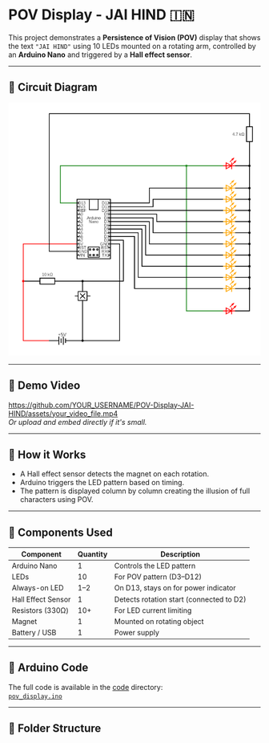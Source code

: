 # POV Display - JAI HIND 🇮🇳

This project demonstrates a **Persistence of Vision (POV)** display that shows the text `"JAI HIND"` using 10 LEDs mounted on a rotating arm, controlled by an **Arduino Nano** and triggered by a **Hall effect sensor**.

---

## 📸 Circuit Diagram

![Circuit Diagram](images/circuit_diagram.png)

---

## 🎥 Demo Video

https://github.com/YOUR_USERNAME/POV-Display-JAI-HIND/assets/your_video_file.mp4  
_Or upload and embed directly if it's small._

---

## 🧠 How it Works

- A Hall effect sensor detects the magnet on each rotation.
- Arduino triggers the LED pattern based on timing.
- The pattern is displayed column by column creating the illusion of full characters using POV.

---

## 🔧 Components Used

| Component          | Quantity | Description                              |
| ------------------ | -------- | ---------------------------------------- |
| Arduino Nano       | 1        | Controls the LED pattern                 |
| LEDs               | 10       | For POV pattern (D3–D12)                 |
| Always-on LED      | 1–2      | On D13, stays on for power indicator     |
| Hall Effect Sensor | 1        | Detects rotation start (connected to D2) |
| Resistors (330Ω)   | 10+      | For LED current limiting                 |
| Magnet             | 1        | Mounted on rotating object               |
| Battery / USB      | 1        | Power supply                             |

---

## 💾 Arduino Code

The full code is available in the [code](code/) directory:  
[`pov_display.ino`](code/pov_display.ino)

---

## 📁 Folder Structure
